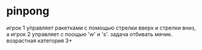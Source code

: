 # pinpong
игрок 1 управляет ракетками с помощью стрелки вверх и стрелки вниз, а игрок 2 управляет с поощью 'w' и 's'. задача отбивать мячик.
возрастная категория 3+
